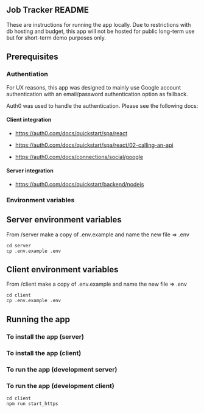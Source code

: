 ## Job Tracker README

These are instructions for running the app locally. Due to restrictions with db hosting and budget, this app will not be hosted for public long-term use but for short-term demo purposes only.

## Prerequisites

### Authentiation

For UX reasons, this app was designed to mainly use Google account authentication with an email/password authentication option as fallback.

Auth0 was used to handle the authentication. Please see the following docs:

#### Client integration

* https://auth0.com/docs/quickstart/spa/react

* https://auth0.com/docs/quickstart/spa/react/02-calling-an-api

* https://auth0.com/docs/connections/social/google

#### Server integration

* https://auth0.com/docs/quickstart/backend/nodejs

### Environment variables

## Server environment variables

From /server make a copy of .env.example and name the new file => .env

```
cd server
cp .env.example .env
```

## Client environment variables

From /client make a copy of .env.example and name the new file => .env

```
cd client
cp .env.example .env
```

## Running the app

### To install the app (server)

### To install the app (client)

### To run the app (development server)

### To run the app (development client)

```
cd client
npm run start_https
```
